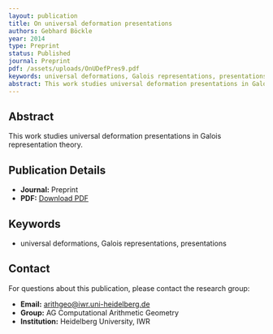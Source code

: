 ```yaml
---
layout: publication
title: On universal deformation presentations
authors: Gebhard Böckle
year: 2014
type: Preprint
status: Published
journal: Preprint
pdf: /assets/uploads/OnUDefPres9.pdf
keywords: universal deformations, Galois representations, presentations
abstract: This work studies universal deformation presentations in Galois representation theory.
---
```


## Abstract

This work studies universal deformation presentations in Galois representation theory.

## Publication Details

- **Journal:** Preprint
- **PDF:** [Download PDF](/assets/uploads/OnUDefPres9.pdf)

## Keywords

- universal deformations, Galois representations, presentations


## Contact

For questions about this publication, please contact the research group:
- **Email:** arithgeo@iwr.uni-heidelberg.de
- **Group:** AG Computational Arithmetic Geometry
- **Institution:** Heidelberg University, IWR